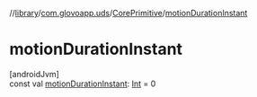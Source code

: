 //[library](../../../index.md)/[com.glovoapp.uds](../index.md)/[CorePrimitive](index.md)/[motionDurationInstant](motion-duration-instant.md)

# motionDurationInstant

[androidJvm]\
const val [motionDurationInstant](motion-duration-instant.md): [Int](https://kotlinlang.org/api/latest/jvm/stdlib/kotlin/-int/index.html) = 0

